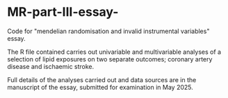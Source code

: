 # MR-part-III-essay-
Code for "mendelian randomisation and invalid instrumental variables" essay.

The R file contained carries out univariable and multivariable analyses of a selection of lipid exposures on two separate outcomes;
coronary artery disease and ischaemic stroke. 

Full details of the analyses carried out and data sources are in the manuscript of the essay, submitted for examination in May 2025.
